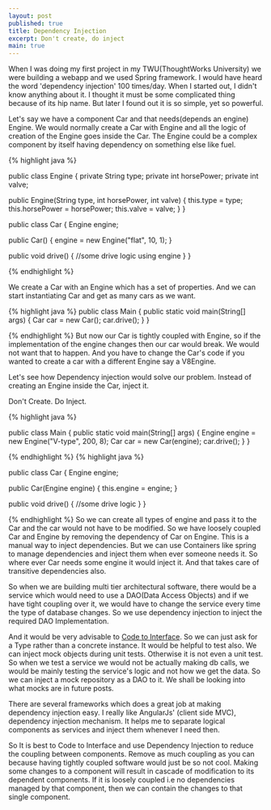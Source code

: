 ```yaml
---
layout: post
published: true
title: Dependency Injection
excerpt: Don't create, do inject
main: true
---
```



When I was doing my first project in my TWU(ThoughtWorks University) we were building a webapp and we used Spring framework. I would have heard the word 'dependency injection' 100 times/day. When I started out, I didn't know anything about it. I thought it must be some complicated thing because of its hip name. But later I found out it is so simple, yet so powerful.

Let's say we have a component Car and that needs(depends an engine)  Engine. We would normally create a Car with Engine and all the logic of creation of the Engine goes inside the Car. The Engine could be a complex component by itself having dependency on something else like fuel.

{% highlight java %}

public class Engine {
 private String type;
 private int horsePower;
 private int valve;

public Engine(String type, int horsePower, int valve) {
 this.type = type;
 this.horsePower = horsePower;
 this.valve = valve;
 }
}

public class Car {
 Engine engine;

public Car() {
 engine = new Engine("flat", 10, 1);
 }

public void drive() {
 //some drive logic using engine
 }
}

{% endhighlight %}
 

We create a Car with an Engine which has a set of properties. And we can start instantiating Car and get as many cars as we want.

{% highlight java %}
public class Main {
 public static void main(String[] args) {
 Car car = new Car();
 car.drive();
 }
}

{% endhighlight %}
But now our Car is tightly coupled with Engine, so if the implementation of the engine changes then our car would break. We would not want that to happen. And you have to change the Car's code if you wanted to create a car with a different Engine say a V8Engine.

Let's see how Dependency injection would solve our problem. Instead of creating an Engine inside the Car, inject it.

Don't Create. Do Inject.

{% highlight java %}

public class Main {
 public static void main(String[] args) {
 Engine engine = new Engine("V-type", 200, 8);
 Car car = new Car(engine);
 car.drive();
 }
}

{% endhighlight %}
{% highlight java %}

public class Car {
 Engine engine;

public Car(Engine engine) {
 this.engine = engine;
 }

public void drive() {
 //some drive logic
 }
}

{% endhighlight %}
So we can create all types of engine and pass it to the Car and the car would not have to be modified. So we have loosely coupled Car and Engine by removing the dependency of Car on Engine. This is a manual way to inject dependencies. But we can use Containers like spring to manage dependencies and inject them when ever someone needs it. So where ever Car needs some engine it would inject it. And that takes care of transitive dependencies also.

So when we are building multi tier architectural software, there would be a service which would need to use a DAO(Data Access Objects) and if we have tight coupling over it, we would have to change the service every time the type of database changes. So we use dependency injection to inject the required DAO Implementation.

And it would be very advisable to [Code to Interface][1]. So we can just ask for a Type rather than a concrete instance. It would be helpful to test also. We can inject mock objects during unit tests. Otherwise it is not even a unit test. So when we test a service we would not be actually making db calls, we would be mainly testing the service's logic and not how we get the data. So we can inject a mock repository as a DAO to it. We shall be looking into what mocks are in future posts.

There are several frameworks which does a great job at making dependency injection easy. I really like AngularJs' (client side MVC), dependency injection mechanism. It helps me to separate logical components as services and inject them whenever I need then.

So It is best to Code to Interface and use Dependency Injection to reduce the coupling between components. Remove as much coupling as you can because having tightly coupled software would just be so not cool. Making some changes to a component will result in cascade of modification to its dependent components. If it is loosely coupled i.e no dependencies managed by that component, then we can contain the changes to that single component.

[1]: {{site.url}}/2015/Coding-to-Interfaces/